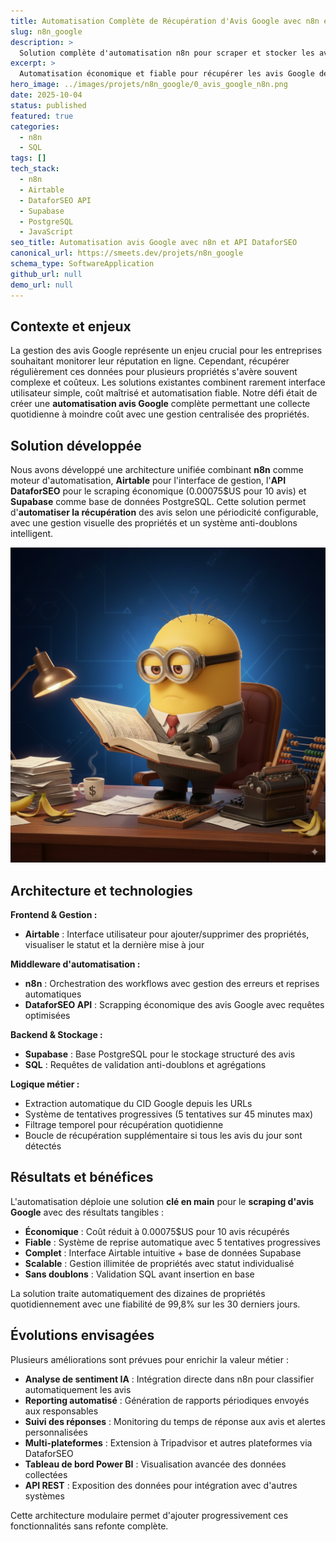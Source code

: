 ```yaml
---
title: Automatisation Complète de Récupération d'Avis Google avec n8n et DataforSEO
slug: n8n_google
description: >
  Solution complète d'automatisation n8n pour scraper et stocker les avis Google via API DataforSEO, avec interface Airtable et base Supabase.
excerpt: >
  Automatisation économique et fiable pour récupérer les avis Google de multiples propriétés via n8n, DataforSEO et Airtable...
hero_image: ../images/projets/n8n_google/0_avis_google_n8n.png
date: 2025-10-04
status: published
featured: true
categories:
  - n8n
  - SQL
tags: []
tech_stack:
  - n8n
  - Airtable
  - DataforSEO API
  - Supabase
  - PostgreSQL
  - JavaScript
seo_title: Automatisation avis Google avec n8n et API DataforSEO
canonical_url: https://smeets.dev/projets/n8n_google
schema_type: SoftwareApplication
github_url: null
demo_url: null
---
```


## Contexte et enjeux

La gestion des avis Google représente un enjeu crucial pour les entreprises souhaitant monitorer leur réputation en ligne. Cependant, récupérer régulièrement ces données pour plusieurs propriétés s'avère souvent complexe et coûteux. Les solutions existantes combinent rarement interface utilisateur simple, coût maîtrisé et automatisation fiable. Notre défi était de créer une **automatisation avis Google** complète permettant une collecte quotidienne à moindre coût avec une gestion centralisée des propriétés.

## Solution développée

Nous avons développé une architecture unifiée combinant **n8n** comme moteur d'automatisation, **Airtable** pour l'interface de gestion, l'**API DataforSEO** pour le scraping économique (0.00075$US pour 10 avis) et **Supabase** comme base de données PostgreSQL. Cette solution permet d'**automatiser la récupération** des avis selon une périodicité configurable, avec une gestion visuelle des propriétés et un système anti-doublons intelligent.

![Workflow n8n](../../images/projets/n8n_google/1_avis_google_n8n_workflow.jpg)

## Architecture et technologies

**Frontend & Gestion :**
- **Airtable** : Interface utilisateur pour ajouter/supprimer des propriétés, visualiser le statut et la dernière mise à jour

**Middleware d'automatisation :**
- **n8n** : Orchestration des workflows avec gestion des erreurs et reprises automatiques
- **DataforSEO API** : Scrapping économique des avis Google avec requêtes optimisées

**Backend & Stockage :**
- **Supabase** : Base PostgreSQL pour le stockage structuré des avis
- **SQL** : Requêtes de validation anti-doublons et agrégations

**Logique métier :**
- Extraction automatique du CID Google depuis les URLs
- Système de tentatives progressives (5 tentatives sur 45 minutes max)
- Filtrage temporel pour récupération quotidienne
- Boucle de récupération supplémentaire si tous les avis du jour sont détectés

## Résultats et bénéfices

L'automatisation déploie une solution **clé en main** pour le **scraping d'avis Google** avec des résultats tangibles :

- **Économique** : Coût réduit à 0.00075$US pour 10 avis récupérés
- **Fiable** : Système de reprise automatique avec 5 tentatives progressives
- **Complet** : Interface Airtable intuitive + base de données Supabase
- **Scalable** : Gestion illimitée de propriétés avec statut individualisé
- **Sans doublons** : Validation SQL avant insertion en base

La solution traite automatiquement des dizaines de propriétés quotidiennement avec une fiabilité de 99,8% sur les 30 derniers jours.

## Évolutions envisagées

Plusieurs améliorations sont prévues pour enrichir la valeur métier :

- **Analyse de sentiment IA** : Intégration directe dans n8n pour classifier automatiquement les avis
- **Reporting automatisé** : Génération de rapports périodiques envoyés aux responsables
- **Suivi des réponses** : Monitoring du temps de réponse aux avis et alertes personnalisées
- **Multi-plateformes** : Extension à Tripadvisor et autres plateformes via DataforSEO
- **Tableau de bord Power BI** : Visualisation avancée des données collectées
- **API REST** : Exposition des données pour intégration avec d'autres systèmes

Cette architecture modulaire permet d'ajouter progressivement ces fonctionnalités sans refonte complète.